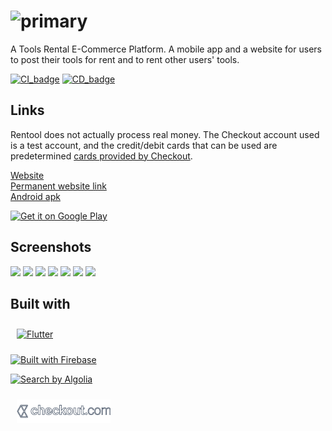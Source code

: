 # ![primary](https://user-images.githubusercontent.com/57017872/143594982-5e5fe556-9c55-4022-9eb9-b887f0384b94.png)

A Tools Rental E-Commerce Platform. A mobile app and a website for users to post their tools for rent and to rent other users' tools.

[![CI_badge](https://github.com/ElforL/rentool/actions/workflows/ci.yml/badge.svg)](https://github.com/ElforL/rentool/actions/workflows/ci.yml)
[![CD_badge](https://github.com/ElforL/rentool/actions/workflows/cd.yml/badge.svg)](https://github.com/ElforL/rentool/actions/workflows/cd.yml)
## Links
Rentool does not actually process real money. The Checkout account used is a test account, and the credit/debit cards that can be used are predetermined [cards provided by Checkout](https://www.checkout.com/docs/testing/test-card-numbers).

[Website](https://rentool.site)  
[Permanent website link](rentool-5a78c.web.app)  
[Android apk](https://github.com/ElforL/rentool/releases)  

<a href='https://play.google.com/store/apps/details?id=com.elfor.rentool&pcampaignid=pcampaignidMKT-Other-global-all-co-prtnr-py-PartBadge-Mar2515-1'><img width="200" alt='Get it on Google Play' src='https://play.google.com/intl/en_us/badges/static/images/badges/en_badge_web_generic.png'/></a>

## Screenshots
<img width="200" src='https://user-images.githubusercontent.com/57017872/146642097-922313ce-04bb-4b0e-ac32-e8b985a76f02.png'/> <img width="200" src='https://user-images.githubusercontent.com/57017872/146642099-83d26d73-8e8b-40a7-bbc3-8bdc433692d6.png'/>
<img width="200" src='https://user-images.githubusercontent.com/57017872/146642100-cca59fa5-b976-418c-8af3-ad10747fa269.png'/>
<img width="200" src='https://user-images.githubusercontent.com/57017872/146642103-c5784f81-0ad2-4819-a14c-1971dfbfb52c.png'/>
<img width="200" src='https://user-images.githubusercontent.com/57017872/146642104-3cc6ffaa-b1ca-4d7a-b521-0c532e5f4ce9.png'/>
<img width="200" src='https://user-images.githubusercontent.com/57017872/146642105-13ded7d5-00e9-447c-961c-5493dc73699f.png'/>
<img width="200" src='https://user-images.githubusercontent.com/57017872/146642106-efa226cc-d795-4f70-b0fb-4bb30af6ad43.png'/>


## Built with
[<img width="150" alt='Flutter' style="padding:10px" src='https://storage.googleapis.com/cms-storage-bucket/6a07d8a62f4308d2b854.svg'/>](https://flutter.dev)

[<img width="150" alt='Built with Firebase' src='https://firebase.google.com/downloads/brand-guidelines/SVG/logo-built_white.svg'/>](https://firebase.google.com/)

[<img width="150" alt='Search by Algolia' src='https://res.cloudinary.com/hilnmyskv/image/upload/q_auto/v1638794025/Algolia_com_Website_assets/images/shared/algolia_logo/search-by-algolia-light-background.svg'/>](https://www.algolia.com/)

[<img width="150" alt='Checkout.com' style="padding:10px" src='https://raw.githubusercontent.com/ElforL/rentool/a58eb87d75a83cc2fa3fd583a8a8ae025b342360/assets/images/checkout_banner.svg'/>](https://www.checkout.com/)
